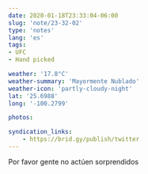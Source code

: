 ```yaml
---
date: 2020-01-18T23:33:04-06:00
slug: 'note/23-32-02'
type: 'notes'
lang: 'es'
tags:
- UFC
- Hand picked

weather: '17.8°C'
weather-summary: 'Mayormente Nublado'
weather-icon: 'partly-cloudy-night'
lat: '25.6988'
long: '-100.2799'

photos:

syndication_links:
    - https://brid.gy/publish/twitter
---
```

Por favor gente no actúen sorprendidos